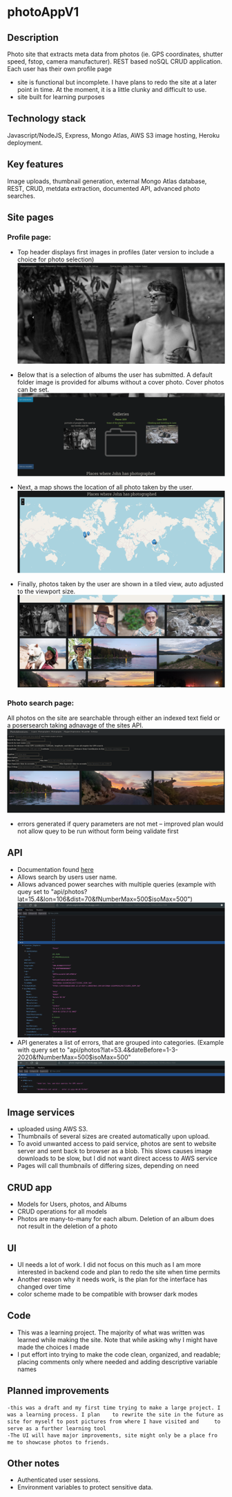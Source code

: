 # photoAppV1

## Description
Photo site that extracts meta data from photos (ie. GPS coordinates, shutter speed, fstop, camera manufacturer). REST based noSQL CRUD application. Each user has their own profile page

- site is functional but incomplete. I have plans to redo the site at a later point in time. At the moment, it is a little clunky and difficult to use. 
- site built for learning purposes
  
## Technology stack
Javascript/NodeJS, Express, Mongo Atlas, AWS S3 image hosting, Heroku deployment.

## Key features
Image uploads, thumbnail generation, external Mongo Atlas database, REST, CRUD, metdata extraction, documented API, advanced photo searches.

## Site pages
### Profile page:
- Top header displays first images in profiles (later version to include a choice for photo selection)
![image header](https://raw.githubusercontent.com/JREricson/photoAppV1/master/doc/photoHeader.png)



- Below that is a selection of albums the user has submitted. A default folder image is provided for albums without a cover photo. Cover photos can be set.
![profile albums](https://github.com/JREricson/photoAppV1/blob/master/doc/ProfileAlbums.png?raw=true)

- Next, a map shows the location of all photo taken by the user.
![profile map](https://raw.githubusercontent.com/JREricson/photoAppV1/master/doc/profileMap.png)

- Finally, photos taken by the user are shown in a tiled view, auto adjusted to the viewport size.
![profile gallery](https://raw.githubusercontent.com/JREricson/photoAppV1/master/doc/profileGallery.png)


### Photo search page:
All photos on the site are searchable through either an indexed text field or a posersearch taking adnavage of the sites API. 
![photo power search](https://raw.githubusercontent.com/JREricson/photoAppV1/master/doc/powersearch.png)
- errors generated if query parameters are not met – improved plan would not allow quey to be run without form being validate first


## API
- Documentation found [here](https://photo-exploration.herokuapp.com/api/)
- Allows search by users user name.
- Allows advanced power searches with multiple queries (example with quey set to "api/photos?lat=15.4&lon=106&dist=70&fNumberMax=500$isoMax=500")
![api example](https://raw.githubusercontent.com/JREricson/photoAppV1/master/doc/apiExample.png)
- API generates a list of errors, that are grouped into categories. (Example with query set to "api/photos?lat=53.4&dateBefore=1-3-2020&fNumberMax=500$isoMax=500"
![api example](https://raw.githubusercontent.com/JREricson/photoAppV1/master/doc/APIError.png)


## Image services
- uploaded using AWS S3.
- Thumbnails of several sizes are created automatically upon upload.
- To avoid unwanted access to paid service, photos are sent to website server and sent back to 	browser as a blob. This slows causes image downloads to be slow, but I did not want direct 	access to AWS service
- Pages will call thumbnails of differing sizes, depending on need

## CRUD app
- Models for Users, photos, and Albums
- CRUD operations for all models
- Photos are many-to-many for each album. Deletion of an album does not result in the deletion of a photo

## UI
- UI needs a lot of work. I did not focus on this much as I am more interested in backend code 	and plan to redo the site when time permits
- Another reason why it needs work, is the plan for the interface has changed over time
- color scheme made to be compatible with browser dark modes

## Code
- This was a learning project. The majority of what was written was learned while making the site.  	Note that while asking why I might have made the choices I made
- I put effort into trying to make the code clean, organized, and readable; placing comments only where needed and adding descriptive variable names

## Planned improvements
	-this was a draft and my first time trying to make a large project. I was a learning process. I plan 	to rewrite the site in the future as site for myself to post pictures from where I have visited and 	to serve as a further learning tool
	-The UI will have major improvements, site might only be a place fro me to showcase photos to friends.

## Other notes
- Authenticated user sessions.
- Environment variables to protect sensitive data.





